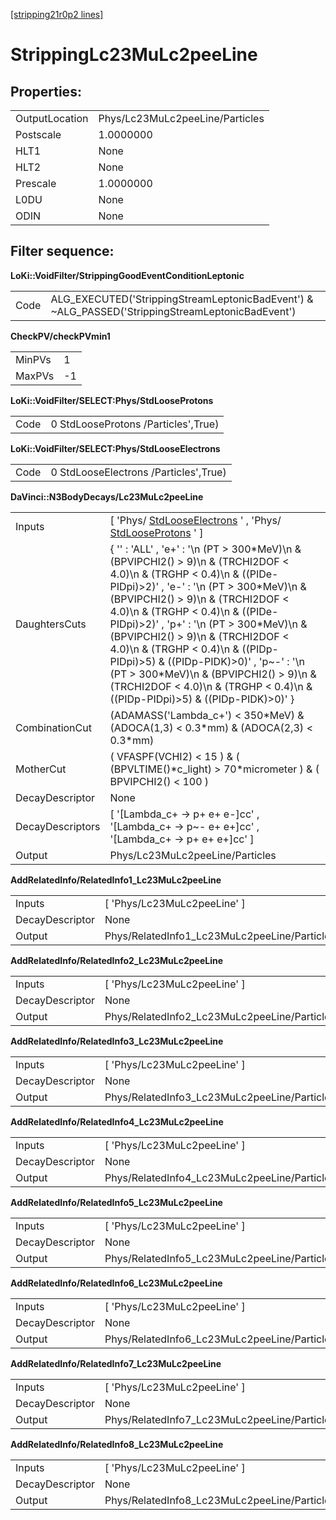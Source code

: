 [[stripping21r0p2 lines]](./stripping21r0p2-leptonic)

# StrippingLc23MuLc2peeLine

## Properties:

|                |                                 |
|----------------|---------------------------------|
| OutputLocation | Phys/Lc23MuLc2peeLine/Particles |
| Postscale      | 1.0000000                       |
| HLT1           | None                            |
| HLT2           | None                            |
| Prescale       | 1.0000000                       |
| L0DU           | None                            |
| ODIN           | None                            |

## Filter sequence:

**LoKi::VoidFilter/StrippingGoodEventConditionLeptonic**

|      |                                                                                                   |
|------|---------------------------------------------------------------------------------------------------|
| Code | ALG_EXECUTED('StrippingStreamLeptonicBadEvent') & \~ALG_PASSED('StrippingStreamLeptonicBadEvent') |

**CheckPV/checkPVmin1**

|        |     |
|--------|-----|
| MinPVs | 1   |
| MaxPVs | -1  |

**LoKi::VoidFilter/SELECT:Phys/StdLooseProtons**

|      |                                     |
|------|-------------------------------------|
| Code | 0 StdLooseProtons /Particles',True) |

**LoKi::VoidFilter/SELECT:Phys/StdLooseElectrons**

|      |                                       |
|------|---------------------------------------|
| Code | 0 StdLooseElectrons /Particles',True) |

**DaVinci::N3BodyDecays/Lc23MuLc2peeLine**

|                  |                                                                                                                                                                                                                                                                                                                                                                                                                                                                                                                                                |
|------------------|------------------------------------------------------------------------------------------------------------------------------------------------------------------------------------------------------------------------------------------------------------------------------------------------------------------------------------------------------------------------------------------------------------------------------------------------------------------------------------------------------------------------------------------------|
| Inputs           | [ 'Phys/ [StdLooseElectrons](./stripping21r0p2-stdlooseelectrons) ' , 'Phys/ [StdLooseProtons](./stripping21r0p2-stdlooseprotons) ' ]                                                                                                                                                                                                                                                                                                                                                                                                        |
| DaughtersCuts    | { '' : 'ALL' , 'e+' : '\n (PT \> 300\*MeV)\n & (BPVIPCHI2() \> 9)\n & (TRCHI2DOF \< 4.0)\n & (TRGHP \< 0.4)\n & ((PIDe-PIDpi)\>2)' , 'e-' : '\n (PT \> 300\*MeV)\n & (BPVIPCHI2() \> 9)\n & (TRCHI2DOF \< 4.0)\n & (TRGHP \< 0.4)\n & ((PIDe-PIDpi)\>2)' , 'p+' : '\n (PT \> 300\*MeV)\n & (BPVIPCHI2() \> 9)\n & (TRCHI2DOF \< 4.0)\n & (TRGHP \< 0.4)\n & ((PIDp-PIDpi)\>5) & ((PIDp-PIDK)\>0)' , 'p\~-' : '\n (PT \> 300\*MeV)\n & (BPVIPCHI2() \> 9)\n & (TRCHI2DOF \< 4.0)\n & (TRGHP \< 0.4)\n & ((PIDp-PIDpi)\>5) & ((PIDp-PIDK)\>0)' } |
| CombinationCut   | (ADAMASS('Lambda_c+') \< 350\*MeV) & (ADOCA(1,3) \< 0.3\*mm) & (ADOCA(2,3) \< 0.3\*mm)                                                                                                                                                                                                                                                                                                                                                                                                                                                         |
| MotherCut        | ( VFASPF(VCHI2) \< 15 ) & ( (BPVLTIME()\*c_light) \> 70\*micrometer ) & ( BPVIPCHI2() \< 100 )                                                                                                                                                                                                                                                                                                                                                                                                                                                 |
| DecayDescriptor  | None                                                                                                                                                                                                                                                                                                                                                                                                                                                                                                                                           |
| DecayDescriptors | [ '[Lambda_c+ -\> p+ e+ e-]cc' , '[Lambda_c+ -\> p\~- e+ e+]cc' , '[Lambda_c+ -\> p+ e+ e+]cc' ]                                                                                                                                                                                                                                                                                                                                                                                                                                       |
| Output           | Phys/Lc23MuLc2peeLine/Particles                                                                                                                                                                                                                                                                                                                                                                                                                                                                                                                |

**AddRelatedInfo/RelatedInfo1_Lc23MuLc2peeLine**

|                 |                                              |
|-----------------|----------------------------------------------|
| Inputs          | [ 'Phys/Lc23MuLc2peeLine' ]                |
| DecayDescriptor | None                                         |
| Output          | Phys/RelatedInfo1_Lc23MuLc2peeLine/Particles |

**AddRelatedInfo/RelatedInfo2_Lc23MuLc2peeLine**

|                 |                                              |
|-----------------|----------------------------------------------|
| Inputs          | [ 'Phys/Lc23MuLc2peeLine' ]                |
| DecayDescriptor | None                                         |
| Output          | Phys/RelatedInfo2_Lc23MuLc2peeLine/Particles |

**AddRelatedInfo/RelatedInfo3_Lc23MuLc2peeLine**

|                 |                                              |
|-----------------|----------------------------------------------|
| Inputs          | [ 'Phys/Lc23MuLc2peeLine' ]                |
| DecayDescriptor | None                                         |
| Output          | Phys/RelatedInfo3_Lc23MuLc2peeLine/Particles |

**AddRelatedInfo/RelatedInfo4_Lc23MuLc2peeLine**

|                 |                                              |
|-----------------|----------------------------------------------|
| Inputs          | [ 'Phys/Lc23MuLc2peeLine' ]                |
| DecayDescriptor | None                                         |
| Output          | Phys/RelatedInfo4_Lc23MuLc2peeLine/Particles |

**AddRelatedInfo/RelatedInfo5_Lc23MuLc2peeLine**

|                 |                                              |
|-----------------|----------------------------------------------|
| Inputs          | [ 'Phys/Lc23MuLc2peeLine' ]                |
| DecayDescriptor | None                                         |
| Output          | Phys/RelatedInfo5_Lc23MuLc2peeLine/Particles |

**AddRelatedInfo/RelatedInfo6_Lc23MuLc2peeLine**

|                 |                                              |
|-----------------|----------------------------------------------|
| Inputs          | [ 'Phys/Lc23MuLc2peeLine' ]                |
| DecayDescriptor | None                                         |
| Output          | Phys/RelatedInfo6_Lc23MuLc2peeLine/Particles |

**AddRelatedInfo/RelatedInfo7_Lc23MuLc2peeLine**

|                 |                                              |
|-----------------|----------------------------------------------|
| Inputs          | [ 'Phys/Lc23MuLc2peeLine' ]                |
| DecayDescriptor | None                                         |
| Output          | Phys/RelatedInfo7_Lc23MuLc2peeLine/Particles |

**AddRelatedInfo/RelatedInfo8_Lc23MuLc2peeLine**

|                 |                                              |
|-----------------|----------------------------------------------|
| Inputs          | [ 'Phys/Lc23MuLc2peeLine' ]                |
| DecayDescriptor | None                                         |
| Output          | Phys/RelatedInfo8_Lc23MuLc2peeLine/Particles |
